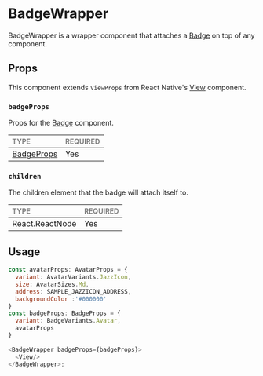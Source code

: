 # BadgeWrapper

BadgeWrapper is a wrapper component that attaches a [Badge](./Badge/Badge.tsx) on top of any component.

## Props

This component extends `ViewProps` from React Native's [View](https://reactnative.dev/docs/view) component.

### `badgeProps`

Props for the [Badge](../Badge/Badge.tsx) component.

| <span style="color:gray;font-size:14px">TYPE</span> | <span style="color:gray;font-size:14px">REQUIRED</span> |
| :-------------------------------------------------- | :------------------------------------------------------ |
| [BadgeProps](../Badge/Badge.types.ts)                                           | Yes                                                     |

### `children`

The children element that the badge will attach itself to.

| <span style="color:gray;font-size:14px">TYPE</span> | <span style="color:gray;font-size:14px">REQUIRED</span> |
| :-------------------------------------------------- | :------------------------------------------------------ |
| React.ReactNode                                     | Yes                                                     |

## Usage

```javascript
const avatarProps: AvatarProps = {
  variant: AvatarVariants.JazzIcon,
  size: AvatarSizes.Md,
  address: SAMPLE_JAZZICON_ADDRESS,
  backgroundColor :'#000000'
}
const badgeProps: BadgeProps = {
  variant: BadgeVariants.Avatar,
  avatarProps
}

<BadgeWrapper badgeProps={badgeProps}>
  <View/>
</BadgeWrapper>;
```
